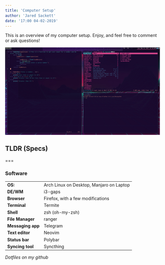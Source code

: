```yaml
---
title: 'Computer Setup'
author: 'Jared Sackett'
date: '17:00 04-02-2019'
---
```


This is an overview of my computer setup. Enjoy, and feel free to comment or ask questions!

![Fake Busy 1](FakeBusy1.jpg)

## TLDR (Specs)
===
### Software

|    |    |
|  :-----          |  :-----          |
|  **OS:** |  Arch Linux on Desktop, Manjaro on Laptop |
|  **DE/WM** |  i3-gaps |
|  **Browser** |  Firefox, with a few modifications |
|  **Terminal** |  Termite |
|  **Shell** |  zsh (oh-my-zsh) |
|  **File Manager** | ranger |
|  **Messaging app**  | Telegram  |
|  **Text editor**  |  Neovim  |
|  **Status bar**  |  Polybar  |
|  **Syncing tool**  |  Syncthing  |

*Dotfiles on my github*